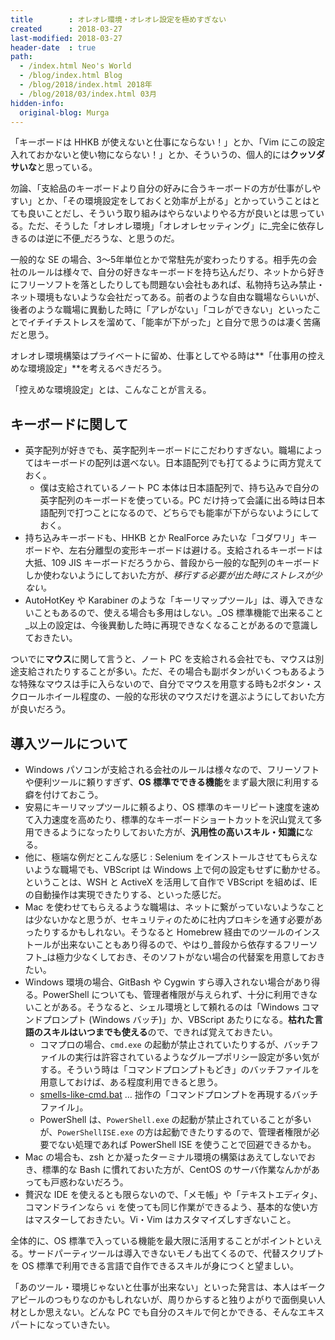 ```yaml
---
title        : オレオレ環境・オレオレ設定を極めすぎない
created      : 2018-03-27
last-modified: 2018-03-27
header-date  : true
path:
  - /index.html Neo's World
  - /blog/index.html Blog
  - /blog/2018/index.html 2018年
  - /blog/2018/03/index.html 03月
hidden-info:
  original-blog: Murga
---
```


「キーボードは HHKB が使えないと仕事にならない！」とか、「Vim にこの設定入れておかないと使い物にならない！」とか、そういうの、個人的には**クッソダサいな**と思っている。

勿論、「支給品のキーボードより自分の好みに合うキーボードの方が仕事がしやすい」とか、「その環境設定をしておくと効率が上がる」とかっていうことはとても良いことだし、そういう取り組みはやらないよりやる方が良いとは思っている。ただ、そうした「オレオレ環境」「オレオレセッティング」に_完全に依存しきるのは逆に不便_だろうな、と思うのだ。

一般的な SE の場合、3〜5年単位とかで常駐先が変わったりする。相手先の会社のルールは様々で、自分の好きなキーボードを持ち込んだり、ネットから好きにフリーソフトを落としたりしても問題ない会社もあれば、私物持ち込み禁止・ネット環境もないような会社だってある。前者のような自由な職場ならいいが、後者のような職場に異動した時に「アレがない」「コレができない」といったことでイチイチストレスを溜めて、「能率が下がった」と自分で思うのは凄く苦痛だと思う。

オレオレ環境構築はプライベートに留め、仕事としてやる時は**「仕事用の控えめな環境設定」**を考えるべきだろう。

「控えめな環境設定」とは、こんなことが言える。

## キーボードに関して

- 英字配列が好きでも、英字配列キーボードにこだわりすぎない。職場によってはキーボードの配列は選べない。日本語配列でも打てるように両方覚えておく。
  - 僕は支給されているノート PC 本体は日本語配列で、持ち込みで自分の英字配列のキーボードを使っている。PC だけ持って会議に出る時は日本語配列で打つことになるので、どちらでも能率が下がらないようにしておく。
- 持ち込みキーボードも、HHKB とか RealForce みたいな「コダワリ」キーボードや、左右分離型の変形キーボードは避ける。支給されるキーボードは大抵、109 JIS キーボードだろうから、普段から一般的な配列のキーボードしか使わないようにしておいた方が、_移行する必要が出た時にストレスが少ない。_
- AutoHotKey や Karabiner のような「キーリマップツール」は、導入できないこともあるので、使える場合も多用はしない。_OS 標準機能で出来ること_以上の設定は、今後異動した時に再現できなくなることがあるので意識しておきたい。

ついでに**マウス**に関して言うと、ノート PC を支給される会社でも、マウスは別途支給されたりすることが多い。ただ、その場合も副ボタンがいくつもあるような特殊なマウスは手に入らないので、自分でマウスを用意する時も2ボタン・スクロールホイール程度の、一般的な形状のマウスだけを選ぶようにしておいた方が良いだろう。

## 導入ツールについて

- Windows パソコンが支給される会社のルールは様々なので、フリーソフトや便利ツールに頼りすぎず、**OS 標準でできる機能**をまず最大限に利用する癖を付けておこう。
- 安易にキーリマップツールに頼るより、OS 標準のキーリピート速度を速めて入力速度を高めたり、標準的なキーボードショートカットを沢山覚えて多用できるようになったりしておいた方が、**汎用性の高いスキル・知識に**なる。
- 他に、極端な例だとこんな感じ : Selenium をインストールさせてもらえないような職場でも、VBScript は Windows 上で何の設定もせずに動かせる。ということは、WSH と ActiveX を活用して自作で VBScript を組めば、IE の自動操作は実現できたりする、といった感じだ。
- Mac を使わせてもらえるような職場は、ネットに繋がっていないようなことは少ないかなと思うが、セキュリティのために社内プロキシを通す必要があったりするかもしれない。そうなると Homebrew 経由でのツールのインストールが出来ないこともあり得るので、やはり_普段から依存するフリーソフト_は極力少なくしておき、そのソフトがない場合の代替案を用意しておきたい。
- Windows 環境の場合、GitBash や Cygwin すら導入されない場合があり得る。PowerShell についても、管理者権限が与えられず、十分に利用できないことがある。そうなると、シェル環境として頼れるのは「Windows コマンドプロンプト (Windows バッチ)」か、VBScript あたりになる。**枯れた言語のスキルはいつまでも使える**ので、できれば覚えておきたい。
  - コマプロの場合、`cmd.exe` の起動が禁止されていたりするが、バッチファイルの実行は許容されているようなグループポリシー設定が多い気がする。そういう時は「コマンドプロンプトもどき」のバッチファイルを用意しておけば、ある程度利用できると思う。
  - [smells-like-cmd.bat](https://github.com/Neos21/shell-scripts/blob/master/windows-batch/smells-like-cmd.bat) … 拙作の「コマンドプロンプトを再現するバッチファイル」。
  - PowerShell は、`PowerShell.exe` の起動が禁止されていることが多いが、`PowerShellISE.exe` の方は起動できたりするので、管理者権限が必要でない処理であれば PowerShell ISE を使うことで回避できるかも。
- Mac の場合も、zsh とか凝ったターミナル環境の構築はあえてしないでおき、標準的な Bash に慣れておいた方が、CentOS のサーバ作業なんかがあっても戸惑わないだろう。
- 贅沢な IDE を使えるとも限らないので、「メモ帳」や「テキストエディタ」、コマンドラインなら `vi` を使っても同じ作業ができるよう、基本的な使い方はマスターしておきたい。Vi・Vim はカスタマイズしすぎないこと。

全体的に、OS 標準で入っている機能を最大限に活用することがポイントといえる。サードパーティツールは導入できないモノも出てくるので、代替スクリプトを OS 標準で利用できる言語で自作できるスキルが身につくと望ましい。

「あのツール・環境じゃないと仕事が出来ない」といった発言は、本人はギークアピールのつもりなのかもしれないが、周りからすると独りよがりで面倒臭い人材としか思えない。どんな PC でも自分のスキルで何とかできる、そんなエキスパートになっていきたい。

